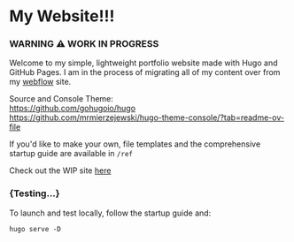 # My Website!!!

### WARNING :warning: WORK IN PROGRESS

Welcome to my simple, lightweight portfolio website made with Hugo and GitHub Pages. I am in the process of migrating all of my content over from my [webflow](https://www.johnsyzonenko.com) site.

Source and Console Theme: <br>
https://github.com/gohugoio/hugo <br>
https://github.com/mrmierzejewski/hugo-theme-console/?tab=readme-ov-file <br>

If you'd like to make your own, file templates and the comprehensive startup guide are available in ```/ref```

Check out the WIP site [here](https://traversable-dale.github.io/) <br>

### {Testing...}

To launch and test locally, follow the startup guide and:


``` hugo serve -D ```

